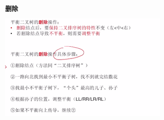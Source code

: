 



## 删除
![输入图片说明](/imgs/2025-07-27/65ml2aXwMNw4IvyO.png)
<!--stackedit_data:
eyJoaXN0b3J5IjpbLTIwNjcwNDY4NDksLTE0MzcyNTE1MjYsMj
A0MDI5NzYyMl19
-->